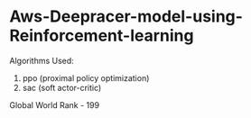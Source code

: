 # Aws-Deepracer-model-using-Reinforcement-learning

Algorithms Used:

1. ppo (proximal policy optimization)
2. sac (soft actor-critic)

Global World Rank - 199
